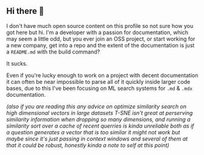 ## Hi there 🍵

I don't have much open source content on this profile so not sure how you got here but hi. I'm a developer with a passion for documentation, which may seem a little odd, but you ever join an OSS project, or start working for a new company, get into a repo and the extent of the documentation is just a `README.md` with the build command? 

It sucks.

Even if you're lucky enough to work on a project with decent documentation it can often be near impossible to parse all of it quickly inside larger code bases, due to this I've been focusing on ML search systems for `.md` & `.mdx` documentation.

*(also if you are reading this any advice on optimize similarity search on high dimensional vectors in large datasets T-SNE isn't great at perserving similarity information when dropping so many dimensions, and running a similarity sort over a cache of recent querries is kinda unreliable both as if a question generates a vector that is too similar it might not work but maybe since it's just passing in context windows and several of them at that it could be robust, honestly kinda a note to self at this point)*
